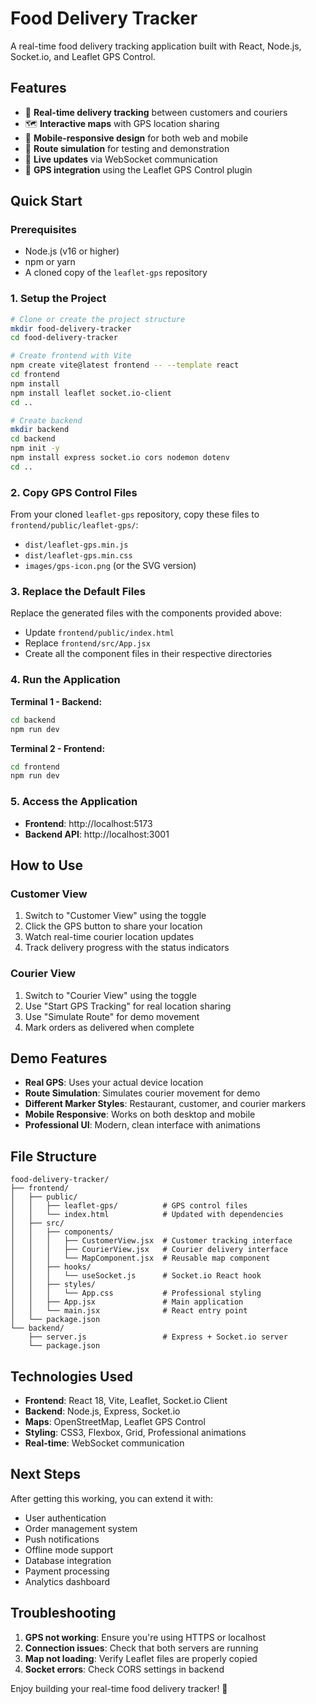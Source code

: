 # Food Delivery Tracker

A real-time food delivery tracking application built with React, Node.js, Socket.io, and Leaflet GPS Control.

## Features

- 🍕 **Real-time delivery tracking** between customers and couriers
- 🗺️ **Interactive maps** with GPS location sharing
- 📱 **Mobile-responsive design** for both web and mobile
- 🚗 **Route simulation** for testing and demonstration
- 🔄 **Live updates** via WebSocket communication
- 📍 **GPS integration** using the Leaflet GPS Control plugin

## Quick Start

### Prerequisites
- Node.js (v16 or higher)
- npm or yarn
- A cloned copy of the `leaflet-gps` repository

### 1. Setup the Project
```bash
# Clone or create the project structure
mkdir food-delivery-tracker
cd food-delivery-tracker

# Create frontend with Vite
npm create vite@latest frontend -- --template react
cd frontend
npm install
npm install leaflet socket.io-client
cd ..

# Create backend
mkdir backend
cd backend
npm init -y
npm install express socket.io cors nodemon dotenv
cd ..
```

### 2. Copy GPS Control Files
From your cloned `leaflet-gps` repository, copy these files to `frontend/public/leaflet-gps/`:
- `dist/leaflet-gps.min.js`
- `dist/leaflet-gps.min.css`
- `images/gps-icon.png` (or the SVG version)

### 3. Replace the Default Files
Replace the generated files with the components provided above:
- Update `frontend/public/index.html`
- Replace `frontend/src/App.jsx`
- Create all the component files in their respective directories

### 4. Run the Application

**Terminal 1 - Backend:**
```bash
cd backend
npm run dev
```

**Terminal 2 - Frontend:**
```bash
cd frontend
npm run dev
```

### 5. Access the Application
- **Frontend**: http://localhost:5173
- **Backend API**: http://localhost:3001

## How to Use

### Customer View
1. Switch to "Customer View" using the toggle
2. Click the GPS button to share your location
3. Watch real-time courier location updates
4. Track delivery progress with the status indicators

### Courier View
1. Switch to "Courier View" using the toggle
2. Use "Start GPS Tracking" for real location sharing
3. Use "Simulate Route" for demo movement
4. Mark orders as delivered when complete

## Demo Features

- **Real GPS**: Uses your actual device location
- **Route Simulation**: Simulates courier movement for demo
- **Different Marker Styles**: Restaurant, customer, and courier markers
- **Mobile Responsive**: Works on both desktop and mobile
- **Professional UI**: Modern, clean interface with animations

## File Structure
```
food-delivery-tracker/
├── frontend/
│   ├── public/
│   │   ├── leaflet-gps/          # GPS control files
│   │   └── index.html            # Updated with dependencies
│   ├── src/
│   │   ├── components/
│   │   │   ├── CustomerView.jsx  # Customer tracking interface
│   │   │   ├── CourierView.jsx   # Courier delivery interface
│   │   │   └── MapComponent.jsx  # Reusable map component
│   │   ├── hooks/
│   │   │   └── useSocket.js      # Socket.io React hook
│   │   ├── styles/
│   │   │   └── App.css           # Professional styling
│   │   ├── App.jsx               # Main application
│   │   └── main.jsx              # React entry point
│   └── package.json
└── backend/
    ├── server.js                 # Express + Socket.io server
    └── package.json
```

## Technologies Used

- **Frontend**: React 18, Vite, Leaflet, Socket.io Client
- **Backend**: Node.js, Express, Socket.io
- **Maps**: OpenStreetMap, Leaflet GPS Control
- **Styling**: CSS3, Flexbox, Grid, Professional animations
- **Real-time**: WebSocket communication

## Next Steps

After getting this working, you can extend it with:
- User authentication
- Order management system
- Push notifications
- Offline mode support
- Database integration
- Payment processing
- Analytics dashboard

## Troubleshooting

1. **GPS not working**: Ensure you're using HTTPS or localhost
2. **Connection issues**: Check that both servers are running
3. **Map not loading**: Verify Leaflet files are properly copied
4. **Socket errors**: Check CORS settings in backend

Enjoy building your real-time food delivery tracker! 🚀